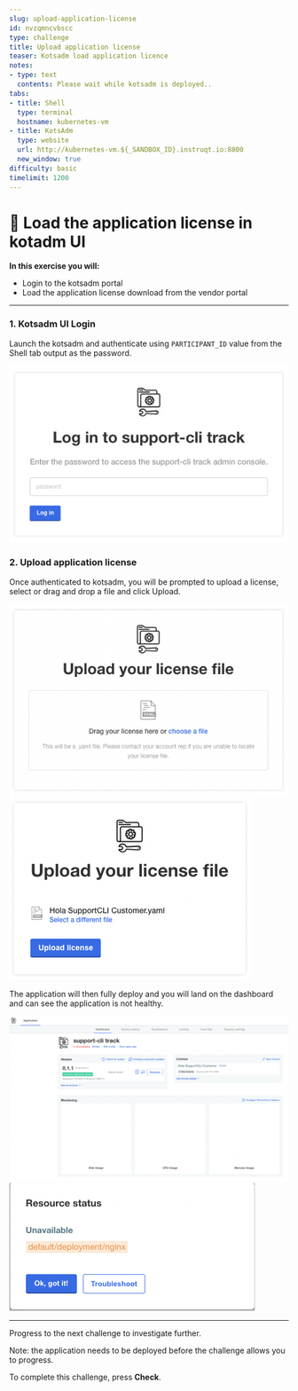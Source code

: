 ```yaml
---
slug: upload-application-license
id: nvzqmncvbscc
type: challenge
title: Upload application license
teaser: Kotsadm load application licence
notes:
- type: text
  contents: Please wait while kotsadm is deployed..
tabs:
- title: Shell
  type: terminal
  hostname: kubernetes-vm
- title: KotsAdm
  type: website
  url: http://kubernetes-vm.${_SANDBOX_ID}.instruqt.io:8800
  new_window: true
difficulty: basic
timelimit: 1200
---
```


👋 Load the application license in kotadm UI
============================================

**In this exercise you will:**

 * Login to the kotsadm portal
 * Load the application license download from the vendor portal

***

### 1. Kotsadm UI Login

Launch the kotsadm and authenticate using `PARTICIPANT_ID` value from the Shell tab output as the password.

![supportcli-kotsadm-login1](../assets/supportcli-kotsadm-login.png)


### 2. Upload application license

Once authenticated to kotsadm, you will be prompted to upload a license, select or drag and drop a file and click Upload.

![supportcli-kotsadm-lic-ul1](../assets/supportcli-kotsadm-lic-ul1.png)
![supportcli-kotsadm-lic-ul2](../assets/supportcli-kotsadm-lic-ul2.png)

The application will then fully deploy and you will land on the dashboard and can see the application is not healthy.

![supportcli-kotsadm-dash-broken1](../assets/supportcli-kotsadm-dash-broken1.png)
![supportcli-kotsadm-status-broken](../assets/supportcli-kotsadm-status-broken.png)


***
Progress to the next challenge to investigate further.

Note: the application needs to be deployed before the challenge allows you to progress.

To complete this challenge, press **Check**.

